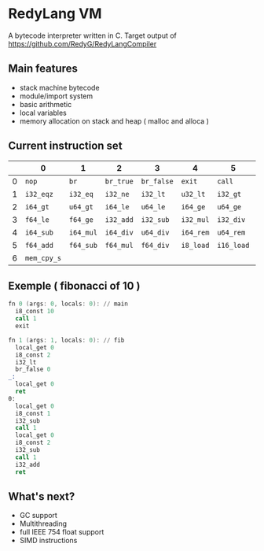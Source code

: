 # RedyLang VM
A bytecode interpreter written in C. Target output of https://github.com/RedyG/RedyLangCompiler

## Main features
* stack machine bytecode
* module/import system
* basic arithmetic
* local variables
* memory allocation on stack and heap ( malloc and alloca )

## Current instruction set
|   | 0         | 1         | 2         | 3         | 4     | 5       | 6       | 7         | 8       | 9           | A           | B | C         | D         | E         | F         |
|---|-----------|-----------|-----------|-----------|-------|---------|---------|-----------|---------|-------------|-------------|---|-----------|-----------|-----------|-----------|
| 0 | `nop`     | `br`      | `br_true` | `br_false`| `exit`| `call`  | `ret`   | `ret_void`| `pop`   | `local_get` | `local_set` |   | `i8_const`| `i16_const`| `i32_const`| `i64_const`|
| 1 | `i32_eqz` | `i32_eq`  | `i32_ne`  | `i32_lt`  | `u32_lt`| `i32_gt`| `u32_gt`| `i32_le`  | `u32_le`| `i32_ge`   | `u32_ge`   |   | `i64_eq`  | `i64_ne`  | `i64_lt`  | `u64_lt`  |
| 2 | `i64_gt`  | `u64_gt`  | `i64_le`  | `u64_le`  | `i64_ge`| `u64_ge`| `f32_eq`| `f32_ne`  | `f32_lt`| `f32_gt`   | `f32_le`   | `f32_ge` | `f64_eq` | `f64_ne` | `f64_lt` | `f64_gt` |
| 3 | `f64_le`  | `f64_ge`  | `i32_add` | `i32_sub` | `i32_mul`| `i32_div`| `u32_div`| `i32_rem`| `u32_rem`| `i32_and` | `i32_or`   | `i32_xor`| `i32_shl`| `i32_shr`| `u32_shr`| `i64_add`|
| 4 | `i64_sub` | `i64_mul` | `i64_div` | `u64_div` | `i64_rem`| `u64_rem`| `i64_and`| `i64_or`| `i64_xor`| `i64_shl` | `i64_shr` | `u64_shr`| `f32_add`| `f32_sub`| `f32_mul`| `f32_div`|
| 5 | `f64_add` | `f64_sub` | `f64_mul` | `f64_div` | `i8_load`| `i16_load`| `i32_load`| `i64_load`| `i8_store`| `i16_store`| `i32_store`| `i64_store`| `alloca` | `alloca_pop` | `gc_malloc` | `mem_cpy` |
| 6 | `mem_cpy_s`|           |           |           |       |         |         |           |         |             |             |   |           |           |           |           |

## Exemple ( fibonacci of 10 )

```asm
fn 0 (args: 0, locals: 0): // main
  i8_const 10
  call 1
  exit

fn 1 (args: 1, locals: 0): // fib
  local_get 0
  i8_const 2
  i32_lt
  br_false 0
_:
  local_get 0
  ret
0:
  local_get 0
  i8_const 1
  i32_sub
  call 1
  local_get 0
  i8_const 2
  i32_sub
  call 1
  i32_add
  ret
```

## What's next?
* GC support
* Multithreading
* full IEEE 754 float support
* SIMD instructions
